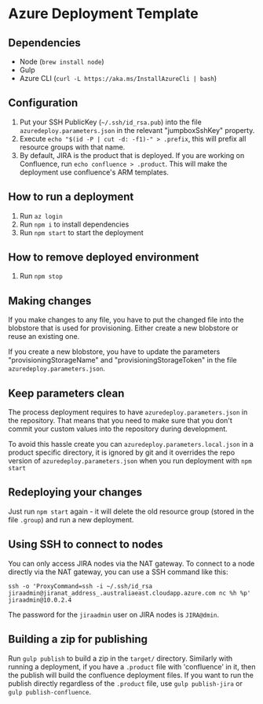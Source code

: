 # Azure Deployment Template

## Dependencies
* Node (`brew install node`)
* Gulp
* Azure CLI (`curl -L https://aka.ms/InstallAzureCli | bash`)

## Configuration
1. Put your SSH PublicKey (`~/.ssh/id_rsa.pub`) into the file `azuredeploy.parameters.json` in the relevant "jumpboxSshKey" property.
2. Execute `echo "$(id -P | cut -d: -f1)-" > .prefix`, this will prefix all resource groups with that name.
3. By default, JIRA is the product that is deployed. If you are working on Confluence, run `echo confluence > .product`. This will make the deployment use confluence's ARM templates.

## How to run a deployment
1. Run `az login`
2. Run `npm i` to install dependencies
3. Run `npm start` to start the deployment

## How to remove deployed environment
1. Run `npm stop`

## Making changes
If you make changes to any file, you have to put the changed file into the blobstore that is used for provisioning.
Either create a new blobstore or reuse an existing one.

If you create a new blobstore, you have to update the parameters "provisioningStorageName" and "provisioningStorageToken"
in the file `azuredeploy.parameters.json`.

## Keep parameters clean

The process deployment requires to have `azuredeploy.parameters.json` in the repository. That means that you need to make sure that you don't commit your custom values into the repository during development.

To avoid this hassle create you can `azuredeploy.parameters.local.json` in a product specific directory, it is ignored by git and it overrides the repo version of `azuredeploy.parameters.json` when you run deployment with `npm start`

## Redeploying your changes
Just run `npm start` again - it will delete the old resource group (stored in the file `.group`) and run a new deployment.

## Using SSH to connect to nodes
You can only access JIRA nodes via the NAT gateway. To connect to a node directly via the NAT gateway, you can use a
SSH command like this:
```
ssh -o 'ProxyCommand=ssh -i ~/.ssh/id_rsa jiraadmin@jiranat_address_.australiaeast.cloudapp.azure.com nc %h %p' jiraadmin@10.0.2.4
```

The password for the `jiraadmin` user on JIRA nodes is `JIRA@dmin`.

## Building a zip for publishing
Run `gulp publish` to build a zip in the `target/` directory. Similarly with running a deployment, if you have a `.product` file with 'confluence' in it,
then the publish will build the confluence deployment files. If you want to run the publish directly regardless of the `.product` file,
use `gulp publish-jira` or `gulp publish-confluence`.
